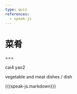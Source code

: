 ```yaml
---
type: quiz
references:
  - speak-js
---
```


# 菜肴

===

cai4 yao2

vegetable and meat dishes / dish

{{{speak-js.markdown}}}
